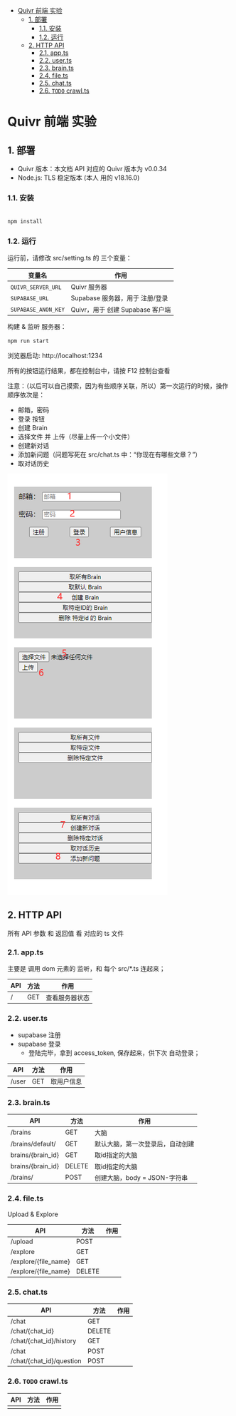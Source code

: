 - [Quivr 前端 实验](#quivr-前端-实验)
  - [1. 部署](#1-部署)
    - [1.1. 安装](#11-安装)
    - [1.2. 运行](#12-运行)
  - [2. HTTP API](#2-http-api)
    - [2.1. app.ts](#21-appts)
    - [2.2. user.ts](#22-userts)
    - [2.3. brain.ts](#23-braints)
    - [2.4. file.ts](#24-filets)
    - [2.5. chat.ts](#25-chatts)
    - [2.6. `TODO` crawl.ts](#26-todo-crawlts)

# Quivr 前端 实验

## 1. 部署

+ Quivr 版本：本文档 API 对应的 Quivr 版本为 v0.0.34
+ Node.js: TLS 稳定版本 (本人 用的 v18.16.0)

### 1.1. 安装

``` bash

npm install

```

### 1.2. 运行

运行前，请修改 src/setting.ts 的 三个变量：

|变量名|作用|
|--|--|
|`QUIVR_SERVER_URL`|Quivr 服务器|
|`SUPABASE_URL`|Supabase 服务器，用于 注册/登录|
|`SUPABASE_ANON_KEY`|Quivr，用于 创建 Supabase 客户端|

构建 & 监听 服务器：

``` bash
npm run start
```

浏览器启动: http://localhost:1234

所有的按钮运行结果，都在控制台中，请按 F12 控制台查看

注意：（以后可以自己摸索，因为有些顺序关联，所以）第一次运行的时候，操作顺序依次是：

+ 邮箱，密码
+ 登录 按钮
+ 创建 Brain
+ 选择文件 并 上传（尽量上传一个小文件）
+ 创建新对话
+ 添加新问题（问题写死在 src/chat.ts 中：“你现在有哪些文章？”）
+ 取对话历史

![](documents/images/20230715183534.png)

## 2. HTTP API

所有 API 参数 和 返回值 看 对应的 ts 文件

### 2.1. app.ts

主要是 调用 dom 元素的 监听，和 每个 src/*.ts 连起来；

|API|方法|作用|
|--|--|--|
|/|GET|查看服务器状态|

### 2.2. user.ts

+ supabase 注册
+ supabase 登录
    - 登陆完毕，拿到 access_token, 保存起来，供下次 自动登录；

|API|方法|作用|
|--|--|--|
|/user|GET|取用户信息|

### 2.3. brain.ts

|API|方法|作用|
|--|--|--|
|/brains|GET|大脑|
|/brains/default/|GET|默认大脑，第一次登录后，自动创建|
|brains/{brain_id}|GET|取id指定的大脑|
|brains/{brain_id}|DELETE|取id指定的大脑|
|/brains/|POST|创建大脑，body = JSON-字符串|

### 2.4. file.ts

Upload & Explore

|API|方法|作用|
|--|--|--|
|/upload|POST||
|/explore|GET||
|/explore/{file_name}|GET||
|/explore/{file_name}|DELETE||

### 2.5. chat.ts

|API|方法|作用|
|--|--|--|
|/chat|GET||
|/chat/{chat_id}|DELETE||
|/chat/{chat_id}/history|GET||
|/chat|POST||
|/chat/{chat_id}/question|POST||

### 2.6. `TODO` crawl.ts

|API|方法|作用|
|--|--|--|
||||
